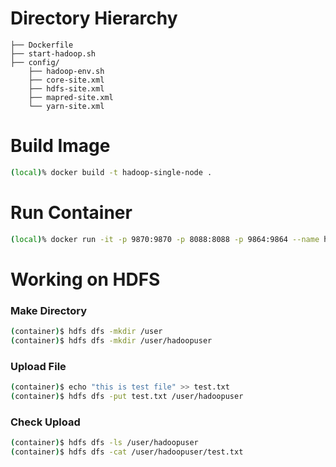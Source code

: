 # Directory Hierarchy
```
├── Dockerfile
├── start-hadoop.sh
├── config/
    ├── hadoop-env.sh
    ├── core-site.xml
    ├── hdfs-site.xml
    ├── mapred-site.xml
    └── yarn-site.xml
```

# Build Image
```bash
(local)% docker build -t hadoop-single-node .
```

# Run Container
```bash
(local)% docker run -it -p 9870:9870 -p 8088:8088 -p 9864:9864 --name hadoop-single-node hadoop-single-node
```

# Working on HDFS
### Make Directory
```bash
(container)$ hdfs dfs -mkdir /user
(container)$ hdfs dfs -mkdir /user/hadoopuser
```
### Upload File
```bash
(container)$ echo "this is test file" >> test.txt
(container)$ hdfs dfs -put test.txt /user/hadoopuser
```
### Check Upload
```bash
(container)$ hdfs dfs -ls /user/hadoopuser
(container)$ hdfs dfs -cat /user/hadoopuser/test.txt
```

